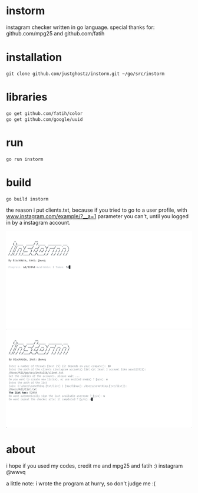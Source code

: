 # instorm
instagram checker written in go language.
special thanks for: github.com/mpg25 and github.com/fatih

# installation
```
git clone github.com/justghostz/instorm.git ~/go/src/instorm
```
# libraries
```
go get github.com/fatih/color
go get github.com/google/uuid
```
# run
```
go run instorm
```
# build
```
go build instorm
```

the reason i put clients.txt, because if you tried to go to a user profile,
with www.instagram.com/example/?__a=1 parameter you can't, until you logged in by a instagram account.

![alt text](img/1.png)
![alt text](img/2.png)

# about
i hope if you used my codes, credit me and mpg25 and fatih :)
instagram @wwvq

a little note: i wrote the program at hurry, so don't judge me :(

